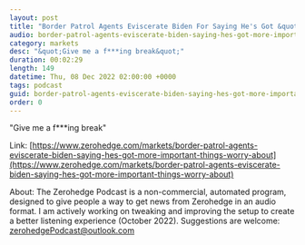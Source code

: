 ```yaml
---
layout: post
title: "Border Patrol Agents Eviscerate Biden For Saying He's Got &quot;More Important Things&quot; To Worry About"
audio: border-patrol-agents-eviscerate-biden-saying-hes-got-more-important-things-worry-about-0
category: markets
desc: "&quot;Give me a f***ing break&quot;"
duration: 00:02:29
length: 149
datetime: Thu, 08 Dec 2022 02:00:00 +0000
tags: podcast
guid: border-patrol-agents-eviscerate-biden-saying-hes-got-more-important-things-worry-about-0
order: 0
---
```

&quot;Give me a f***ing break&quot;

Link: [https://www.zerohedge.com/markets/border-patrol-agents-eviscerate-biden-saying-hes-got-more-important-things-worry-about](https://www.zerohedge.com/markets/border-patrol-agents-eviscerate-biden-saying-hes-got-more-important-things-worry-about)

About: The Zerohedge Podcast is a non-commercial, automated program, designed to give people a way to get news from Zerohedge in an audio format.  I am actively working on tweaking and improving the setup to create a better listening experience (October 2022).  Suggestions are welcome: [zerohedgePodcast@outlook.com](mailto:zerohedgePodcast@outlook.com)